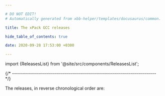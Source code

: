 ```yaml
---

# DO NOT EDIT!
# Automatically generated from xbb-helper/templates/docusaurus/common.

title: The xPack GCC releases

hide_table_of_contents: true

date: 2020-09-28 17:53:00 +0300

---
```


import {ReleasesList} from '@site/src/components/ReleasesList';

{/* ------------------------------------------------------------------------ */}

The releases, in reverse chronological order are:

<ReleasesList />
